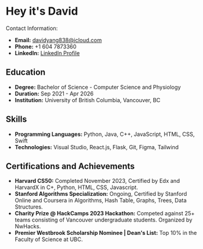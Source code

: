 # Hey it's David 

Contact Information:
- **Email:** davidyang838@icloud.com
- **Phone:** +1 604 7873360
- **LinkedIn:** [LinkedIn Profile](www.linkedin.com/in/david-yang-61241b29a)

## Education

- **Degree:** Bachelor of Science - Computer Science and Physiology
- **Duration:** Sep 2021 - Apr 2026
- **Institution:** University of British Columbia, Vancouver, BC

## Skills

- **Programming Languages:** Python, Java, C++, JavaScript, HTML, CSS, Swift
- **Technologies:** Visual Studio, React.js, Flask, Git, Figma, Tailwind


## Certifications and Achievements

- **Harvard CS50:** Completed November 2023, Certified by Edx and HarvardX in C+, Python, HTML, CSS, Javascript.
- **Stanford Algorithms Specialization:** Ongoing, Certified by Stanford Online and Coursera in Algorithms, Hash Table, Graphs, Trees, Data Structures.
- **Charity Prize @ HackCamps 2023 Hackathon:** Competed against 25+ teams consisting of Vancouver undergraduate students. Organized by NwHacks.
- **Premier Westbrook Scholarship Nominee | Dean's List:** Top 10% in the Faculty of Science at UBC.
